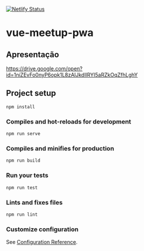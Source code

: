 [![Netlify Status](https://api.netlify.com/api/v1/badges/460554f6-04bc-4c5f-a9c9-911b74ea3804/deploy-status)](https://app.netlify.com/sites/vue-meetup-pwa/deploys)

# vue-meetup-pwa

## Apresentação

https://drive.google.com/open?id=1niZEvFo0nyP6opk1L8zAlJkdIlRYI5aRZkOqZfhLghY

## Project setup
```
npm install
```

### Compiles and hot-reloads for development
```
npm run serve
```

### Compiles and minifies for production
```
npm run build
```

### Run your tests
```
npm run test
```

### Lints and fixes files
```
npm run lint
```

### Customize configuration
See [Configuration Reference](https://cli.vuejs.org/config/).
